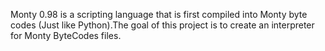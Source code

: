 Monty 0.98 is a scripting language that is first compiled into Monty byte codes (Just like Python).The goal of this project is to create an interpreter for Monty ByteCodes files.
